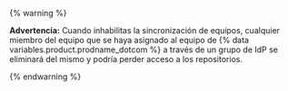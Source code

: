 {% warning %}

**Advertencia:** Cuando inhabilitas la sincronización de equipos, cualquier miembro del equipo que se haya asignado al equipo de {% data variables.product.prodname_dotcom %} a través de un grupo de IdP se eliminará del mismo y podría perder acceso a los repositorios.

{% endwarning %}